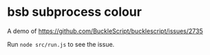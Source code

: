 # bsb subprocess colour

A demo of https://github.com/BuckleScript/bucklescript/issues/2735

Run `node src/run.js` to see the issue.
